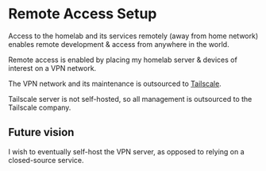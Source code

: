 # Remote Access Setup

Access to the homelab and its services remotely (away from home network) enables remote development 
& access from anywhere in the world.

Remote access is enabled by placing my homelab server & devices of interest on a VPN network.

The VPN network and its maintenance is outsourced to [Tailscale](https://tailscale.com/).

Tailscale server is not self-hosted, so all management is outsourced to the Tailscale company.

## Future vision

I wish to eventually self-host the VPN server, as opposed to relying on a closed-source service.